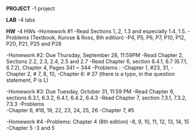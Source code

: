 **PROJECT**
-1 project

**LAB**
-4 labs

**HW**
-4 HWs
-Homework #1
-Read Sections 1,.2, 1.3 and especially 1.4, 1.5.
-Problems (Textbook, Kurose & Ross, 8th edition)
-P4, P5, P6, P7, P10, P12, P20, P21, P25 and P28

-Homework #2: Due Thursday, September 28, 11:59PM
-Read Chapter 2, Sections 2.2, 2.3, 2.4, 2.5 and 2.7
-Read Chapter 6, section 6.4.1, 6.7 (6.7.1, 6.7.2), Chapter 4, Pages 341 ~ 344
-Problems :
-Chapter 1, #23, 31,
-Chapter 2, # 7, 8, 10,
-Chapter 6: # 27 (there is a typo, in the question statement, P is L)

-Homework #3: Due Tuesday, October 31, 11:59 PM
-Read Chapter 6, sections 6.3.1, 6.3.2, 6.4.1, 6.4.2, 6.4.3 
-Read Chapter 7, section 7.3.1, 7.3.2, 7.3.3 
-Problems  
-Chapter 6, #18, 19, 22, 23, 24, 25, 26 
-Chapter 7, #5

-Homework #4
-Problems: Chapter 4 (8th edition)
-8, 9, 10, 11, 12, 13, 14, 15
-Chapter 5
-3 and 5

